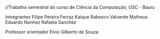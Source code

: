 //Trabalho semestral do curso de Ciência da Computação, USC - Bauru

Intregrantes 
Filipe Pereira Ferraz
Kaique Rabesco Valverde
Matheus Eduardo Nunhez
Rafaela Sanchez

Professor orientador
Elvio Gilberto de Souza
